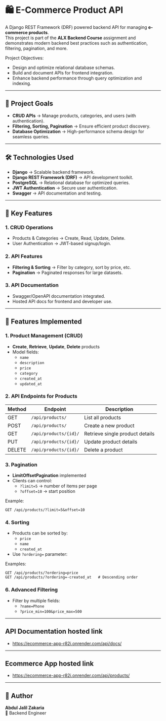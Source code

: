 
# 🛍️ E-Commerce Product API

A Django REST Framework (DRF) powered backend API for managing **e-commerce products**.  
This project is part of the **ALX Backend Course** assignment and demonstrates modern backend best practices such as authentication, filtering, pagination, and more.

Project Objectives:  
- Design and optimize relational database schemas.  
- Build and document APIs for frontend integration.  
- Enhance backend performance through query optimization and indexing. 
---

## 🎯 Project Goals  
- **CRUD APIs** → Manage products, categories, and users (with authentication).  
- **Filtering, Sorting, Pagination** → Ensure efficient product discovery.  
- **Database Optimization** → High-performance schema design for seamless queries.  

---

## 🛠️ Technologies Used  
- **Django** → Scalable backend framework.  
- **Django REST Framework (DRF)** → API development toolkit.  
- **PostgreSQL** → Relational database for optimized queries.  
- **JWT Authentication** → Secure user authentication.  
- **Swagger** → API documentation and testing.  

---
## 🚀 Key Features  

### 1. CRUD Operations  
- Products & Categories → Create, Read, Update, Delete.  
- User Authentication → JWT-based signup/login.  

### 2. API Features  
- **Filtering & Sorting** → Filter by category, sort by price, etc.  
- **Pagination** → Paginated responses for large datasets.  

### 3. API Documentation  
- Swagger/OpenAPI documentation integrated.  
- Hosted API docs for frontend and developer use.  

---

## 🚀 Features Implemented


### 1. Product Management (CRUD)
- **Create**, **Retrieve**, **Update**, **Delete** products
- Model fields:
  - `name`
  - `description`
  - `price`
  - `category`
  - `created_at`
  - `updated_at`

### 2. API Endpoints for Products
| Method | Endpoint                | Description                      |
|--------|--------------------------|----------------------------------|
| GET    | `/api/products/`         | List all products                |
| POST   | `/api/products/`         | Create a new product             |
| GET    | `/api/products/{id}/`    | Retrieve single product details  |
| PUT    | `/api/products/{id}/`    | Update product details           |
| DELETE | `/api/products/{id}/`    | Delete a product                 |

### 3. Pagination
- **LimitOffsetPagination** implemented
- Clients can control:
  - `?limit=5` → number of items per page
  - `?offset=10` → start position

Example:
```
GET /api/products/?limit=5&offset=10
```

### 4. Sorting
- Products can be sorted by:
  - `price`
  - `name`
  - `created_at`
- Use `?ordering=` parameter:

Examples:
```
GET /api/products/?ordering=price
GET /api/products/?ordering=-created_at   # Descending order
```

### 6. Advanced Filtering
- Filter by multiple fields:
  - `?name=Phone`
  - `?price_min=100&price_max=500`

---
## API Documentation hosted link
- https://ecommerce-app-r82i.onrender.com/api/docs/

---
## Ecommerce App hosted link
- https://ecommerce-app-r82i.onrender.com/api/products/

---

## 👤 Author
**Abdul Jalil Zakaria**  
🔗 Backend Engineer 


